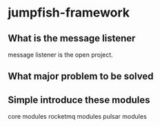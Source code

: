 # jumpfish-framework


## What is the message listener
message listener is the open project.

## What major problem to be solved 

## Simple introduce these modules
core modules 
rocketmq modules
pulsar modules



